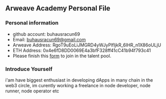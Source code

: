 ## Arweave Academy Personal File

### Personal information

- github account: buhausracun69
- Email: buhausracun69@gmail.com
- Arweave Address: RgoT9uEoLiJMGRD4yWJyPlfljkR_6IHR_n1X86oULjU
- ETH Address: 0x4e6fD8DD0069E4a3bfF328ff41cC41b94f793c41
- Please finish this [form](https://docs.google.com/forms/d/e/1FAIpQLSfWA5fIIcBgmRppm3jNz5vmf9Mai_QMVil-2pO4r7YKn_Zhtw/viewform?usp=sf_link) to join in the talent pool.

### Introduce Yourself
 i'am have biggest enthusiast in developing dApps in many chain in the web3 circle, im curently working a freelance in node developer, node runner, node operator etc
 